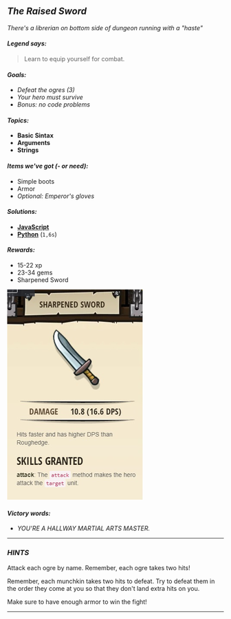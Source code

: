 ## _The Raised Sword_

_There's a librerian on bottom side of dungeon running with a "haste"_

#### _Legend says:_
> Learn to equip yourself for combat.

#### _Goals:_
+ _Defeat the ogres (3)_
+ _Your hero must survive_
+ _Bonus: no code problems_

#### _Topics:_
+ **Basic Sintax**
+ **Arguments**
+ **Strings**

#### _Items we've got (- or need):_
+ Simple boots
+ Armor
+ _Optional: Emperor's gloves_

#### _Solutions:_
+ **[JavaScript](theRaisedSword.js)**
+ **[Python](the_raised_sword.py)** (`1,6s`)

#### _Rewards:_
+ 15-22 xp
+ 23-34 gems
+ Sharpened Sword

![](img/sharpened_sword.jpg)

#### _Victory words:_
+ _YOU'RE A HALLWAY MARTIAL ARTS MASTER._

___

### _HINTS_

Attack each ogre by name. Remember, each ogre takes two hits!

Remember, each munchkin takes two hits to defeat.
Try to defeat them in the order they come at you so that they don't land extra hits on you. 

Make sure to have enough armor to win the fight!

___
